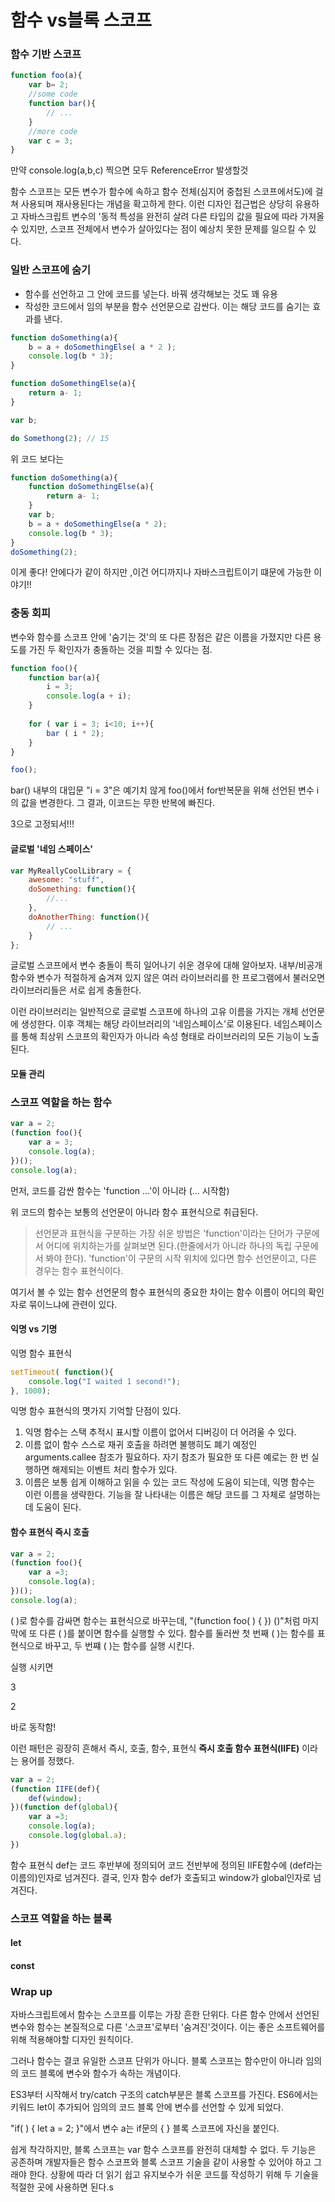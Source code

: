# 함수 vs블록 스코프

### 함수 기반 스코프

```javascript
function foo(a){
    var b= 2;
    //some code
    function bar(){
        // ...
    }
    //more code
    var c = 3;
}
```

만약 console.log(a,b,c) 찍으면 모두 ReferenceError 발생할것



함수 스코프는 모든 변수가 함수에 속하고 함수 전체(심지어 중첩된 스코프에서도)에 걸쳐 사용되며 재사용된다는 개념을 확고하게 한다. 이런 디자인 접근법은 상당히 유용하고 자바스크립트 변수의 '동적 특성을 완전히 살려 다른 타입의 값을 필요에 따라 가져올 수 있지만, 스코프 전체에서 변수가 살아있다는 점이 예상치 못한 문제를 일으킬 수 있다.



### 일반 스코프에 숨기

- 함수를 선언하고 그 안에 코드를 넣는다. 바꿔 생각해보는 것도 꽤 유용
- 작성한 코드에서 임의 부분을 함수 선언문으로 감싼다. 이는 해당 코드를 숨기는 효과를 낸다.

```javascript
function doSomething(a){
    b = a + doSomethingElse( a * 2 );
    console.log(b * 3);
}

function doSomethingElse(a){
    return a- 1;
}

var b;

do Somethong(2); // 15
```

위 코드 보다는

```javascript
function doSomething(a){
    function doSomethingElse(a){
        return a- 1;
    }
    var b;
    b = a + doSomethingElse(a * 2);
    console.log(b * 3);
}
doSomething(2); 
```

이게 좋다! 안에다가 같이 하지만 ,이건 어디까지나 자바스크립트이기 떄문에 가능한 이야기!!



### 충동 회피

변수와 함수를 스코프 안에 '숨기는 것'의 또 다른 장점은 같은 이름을 가졌지만 다른 용도를 가진 두 확인자가 충돌하는 것을 피할 수 있다는 점.

```javascript
function foo(){
    function bar(a){
        i = 3;
        console.log(a + i);
    }
    
    for ( var i = 3; i<10; i++){
        bar ( i * 2);
    }
}

foo();
```

bar() 내부의 대입문 "i = 3"은 예기치 않게 foo()에서 for반복문을 위해 선언된 변수 i의 값을 변경한다. 그 결과, 이코드는 무한 반복에 빠진다.

3으로 고정되서!!!



#### 글로벌 '네임 스페이스'

```javascript
var MyReallyCoolLibrary = {
    awesome: "stuff",
    doSomething: function(){
        //...
    },
    doAnotherThing: function(){
        // ...
    }
};
```

글로벌 스코프에서 변수 충돌이 특히 일어나기 쉬운 경우에 대해 알아보자. 내부/비공개 함수와 변수가 적절하게 숨겨져 있지 않은 여러 라이브러리를 한 프로그램에서 불러오면 라이브러리들은 서로 쉽게 충돌한다.

이런 라이브러리는 일반적으로 글로벌 스코프에 하나의 고유 이름을 가지는 개체 선언문에 생성한다. 이후 객체는 해당 라이브러리의 '네임스페이스'로 이용된다. 네임스페이스를 통해 최상위 스코프의 확인자가 아니라 속성 형태로 라이브러리의 모든 기능이 노출된다.

#### 모듈 관리



### 스코프 역할을 하는 함수

```javascript
var a = 2;
(function foo(){
    var a = 3;
    console.log(a);
})();
console.log(a);
```

먼저, 코드를 감싼 함수는 'function ...'이 아니라 (... 시작함)

위 코드의 함수는 보통의 선언문이 아니라 함수 표현식으로 취급된다.



> 선언문과 표현식을 구분하는 가장 쉬운 방법은 'function'이라는 단어가 구문에서 어디에 위치하는가를 살펴보면 된다.(한줄에서가 아니라 하나의 독립 구문에서 봐야 한다). 'function'이 구문의 시작 위치에 있다면 함수 선언문이고, 다른 경우는 함수 표현식이다.



여기서 볼 수 있는 함수 선언문의 함수 표현식의 중요한 차이는 함수 이름이 어디의 확인자로 묶이느냐에 관련이 있다.

#### 익명 vs 기명

익명 함수 표현식

```javascript
setTimeout( function(){
    console.log("I waited 1 second!");
}, 1000);
```

익명 함수 표현식의 몃가지 기억할 단점이 있다.

1. 익명 함수는 스택 추적시 표시할 이름이 없어서 디버깅이 더 어려울 수 있다.
2. 이름 없이 함수 스스로 재귀 호출을 하려면 불행히도 폐기 예정인 arguments.callee 참조가 필요하다. 자기 참조가 필요한 또 다른 예로는 한 번 실행하면 해제되는 이벤트 처리 함수가 있다.
3. 이름은 보통 쉽게 이해하고 읽을 수 있는 코드 작성에 도움이 되는데, 익명 함수는 이런 이름을 생략한다. 기능을 잘 나타내는 이름은 해당 코드를 그 자체로 설명하는 데 도움이 된다.

#### 함수 표현식 즉시 호출

```javascript
var a = 2;
(function foo(){
    var a =3;
    console.log(a);
})();
console.log(a);
```

( )로 함수를 감싸면 함수는 표현식으로 바꾸는데, "(function foo( ) { }) ()"처럼 마지막에 또 다른 ( )를 붙이면 함수를 실행할 수 있다. 함수를 둘러싼 첫 번째 ( )는 함수를 표현식으로 바꾸고, 두 번쨰 ( )는 함수를 실행 시킨다.

실행 시키면

3

2

바로 동작함!

이런 패턴은 굉장히 흔해서 즉시, 호출, 함수, 표현식  **즉시 호출 함수 표현식(IIFE)** 이라는 용어를 정했다.

```javascript
var a = 2;
(function IIFE(def){
    def(window);
})(function def(global){
    var a =3;
    console.log(a);
    console.log(global.a);
})
```

함수 표현식 def는 코드 후반부에 정의되어 코드 전반부에 정의된 IIFE함수에 (def라는 이름의)인자로 넘겨진다. 결국, 인자 함수 def가 호출되고 window가 global인자로 넘겨진다.

### 스코프 역할을 하는 블록

#### let

#### const



### Wrap up

자바스크립트에서 함수는 스코프를 이루는 가장 흔한 단위다. 다른 함수 안에서 선언된 변수와 함수는 본질적으로 다른 '스코프'로부터 '숨겨진'것이다. 이는 좋은 소프트웨어를 위해 적용해야할 디자인 원칙이다.

그러나 함수는 결코 유일한 스코프 단위가 아니다. 블록 스코프는 함수만이 아니라 임의의 코드 블록에 변수와 함수가 속하는 개념이다.



ES3부터 시작해서 try/catch 구조의 catch부분은 블록 스코프를 가진다. ES6에서는 키워드 let이 추가되어 임의의 코드 블록 안에 변수를 선언할 수 있게 되었다.

"if( ) { let a = 2; }"에서 변수 a는 if문의 { } 블록 스코프에 자신을 붙인다.

쉽게 착각하지만, 블록 스코프는 var 함수 스코프를 완전히 대체할 수 없다. 두 기능은 공존하며 개발자들은 함수 스코프와 블록 스코프 기술을 같이 사용할 수 있어야 하고 그래야 한다. 상황에 따라 더 읽기 쉽고 유지보수가 쉬운 코드를 작성하기 위해 두 기술을 적절한 곳에 사용하면 된다.s

